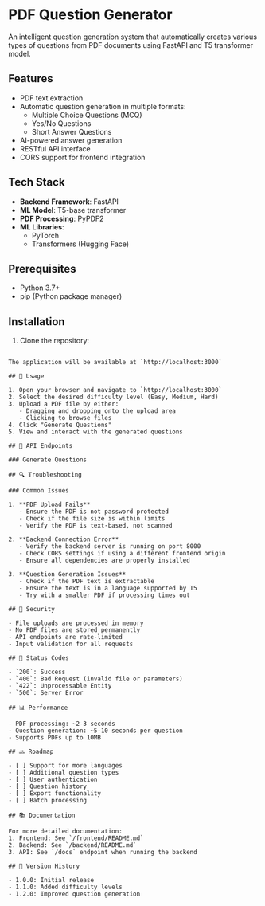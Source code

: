 # PDF Question Generator

An intelligent question generation system that automatically creates various types of questions from PDF documents using FastAPI and T5 transformer model.

## Features

- PDF text extraction
- Automatic question generation in multiple formats:
  - Multiple Choice Questions (MCQ)
  - Yes/No Questions
  - Short Answer Questions
- AI-powered answer generation
- RESTful API interface
- CORS support for frontend integration

## Tech Stack

- **Backend Framework**: FastAPI
- **ML Model**: T5-base transformer
- **PDF Processing**: PyPDF2
- **ML Libraries**: 
  - PyTorch
  - Transformers (Hugging Face)

## Prerequisites

- Python 3.7+
- pip (Python package manager)

## Installation

1. Clone the repository:
```

The application will be available at `http://localhost:3000`

## 🚀 Usage

1. Open your browser and navigate to `http://localhost:3000`
2. Select the desired difficulty level (Easy, Medium, Hard)
3. Upload a PDF file by either:
   - Dragging and dropping onto the upload area
   - Clicking to browse files
4. Click "Generate Questions"
5. View and interact with the generated questions

## 🔌 API Endpoints

### Generate Questions

## 🔍 Troubleshooting

### Common Issues

1. **PDF Upload Fails**
   - Ensure the PDF is not password protected
   - Check if the file size is within limits
   - Verify the PDF is text-based, not scanned

2. **Backend Connection Error**
   - Verify the backend server is running on port 8000
   - Check CORS settings if using a different frontend origin
   - Ensure all dependencies are properly installed

3. **Question Generation Issues**
   - Check if the PDF text is extractable
   - Ensure the text is in a language supported by T5
   - Try with a smaller PDF if processing times out

## 🔐 Security

- File uploads are processed in memory
- No PDF files are stored permanently
- API endpoints are rate-limited
- Input validation for all requests

## 🚦 Status Codes

- `200`: Success
- `400`: Bad Request (invalid file or parameters)
- `422`: Unprocessable Entity
- `500`: Server Error

## 📊 Performance

- PDF processing: ~2-3 seconds
- Question generation: ~5-10 seconds per question
- Supports PDFs up to 10MB

## 🔜 Roadmap

- [ ] Support for more languages
- [ ] Additional question types
- [ ] User authentication
- [ ] Question history
- [ ] Export functionality
- [ ] Batch processing

## 📚 Documentation

For more detailed documentation:
1. Frontend: See `/frontend/README.md`
2. Backend: See `/backend/README.md`
3. API: See `/docs` endpoint when running the backend

## 🔄 Version History

- 1.0.0: Initial release
- 1.1.0: Added difficulty levels
- 1.2.0: Improved question generation
